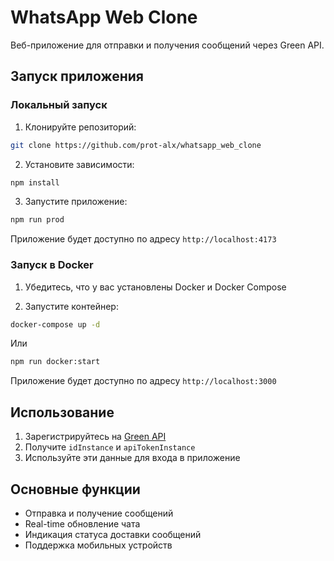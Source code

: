 # WhatsApp Web Clone

Веб-приложение для отправки и получения сообщений через Green API.

## Запуск приложения

### Локальный запуск

1. Клонируйте репозиторий:
```bash
git clone https://github.com/prot-alx/whatsapp_web_clone
```

2. Установите зависимости:
```bash
npm install
```

3. Запустите приложение:
```bash
npm run prod
```

Приложение будет доступно по адресу `http://localhost:4173`

### Запуск в Docker

1. Убедитесь, что у вас установлены Docker и Docker Compose

2. Запустите контейнер:
```bash
docker-compose up -d
```
Или
```bash
npm run docker:start
```
Приложение будет доступно по адресу `http://localhost:3000`

## Использование

1. Зарегистрируйтесь на [Green API](https://green-api.com/)
2. Получите `idInstance` и `apiTokenInstance`
3. Используйте эти данные для входа в приложение

## Основные функции

- Отправка и получение сообщений
- Real-time обновление чата
- Индикация статуса доставки сообщений
- Поддержка мобильных устройств